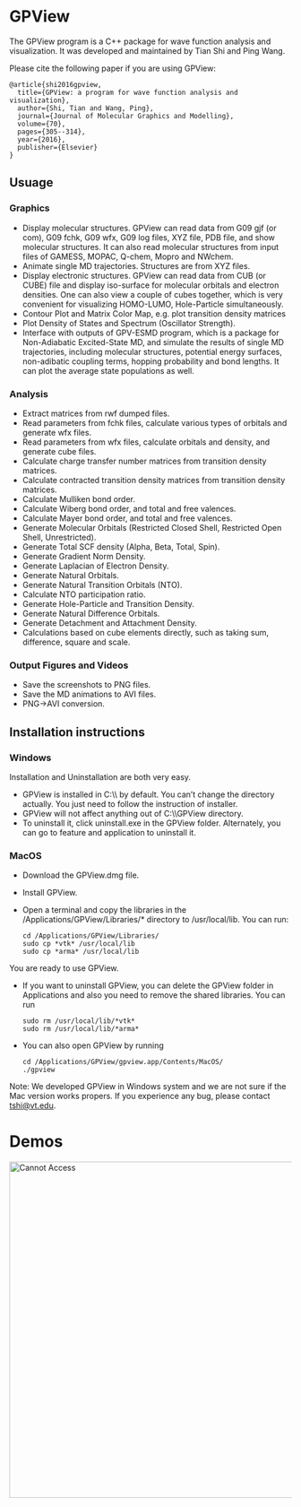 # GPView 
The GPView program is a C++ package for wave function analysis and visualization. It was developed and maintained by Tian Shi and Ping Wang.

Please cite the following paper if you are using GPView:
```
@article{shi2016gpview,
  title={GPView: a program for wave function analysis and visualization},
  author={Shi, Tian and Wang, Ping},
  journal={Journal of Molecular Graphics and Modelling},
  volume={70},
  pages={305--314},
  year={2016},
  publisher={Elsevier}
}
```

## Usuage

### Graphics
- Display molecular structures. GPView can read data from G09 gjf (or com), G09 fchk, G09 wfx, G09 log files, XYZ file, PDB file, and show molecular structures. It can also read molecular structures from input files of GAMESS, MOPAC, Q-chem, Mopro and NWchem.
- Animate single MD trajectories. Structures are from XYZ files.
- Display electronic structures. GPView can read data from CUB (or CUBE) file and display iso-surface for molecular orbitals and electron densities. One can also view a couple of cubes together, which is very convenient for visualizing HOMO-LUMO, Hole-Particle simultaneously.
- Contour Plot and Matrix Color Map, e.g. plot transition density matrices
- Plot Density of States and Spectrum (Oscillator Strength).
- Interface with outputs of GPV-ESMD program, which is a package for Non-Adiabatic Excited-State MD, and simulate the results of single MD trajectories, including molecular structures, potential energy surfaces, non-adibatic coupling terms, hopping probability and bond lengths. It can plot the average state populations as well.

### Analysis
- Extract matrices from rwf dumped files.
- Read parameters from fchk files, calculate various types of orbitals and generate wfx files.
- Read parameters from wfx files, calculate orbitals and density, and generate cube files.
- Calculate charge transfer number matrices from transition density matrices.
- Calculate contracted transition density matrices from transition density matrices.
- Calculate Mulliken bond order.
- Calculate Wiberg bond order, and total and free valences.
- Calculate Mayer bond order, and total and free valences.
- Generate Molecular Orbitals (Restricted Closed Shell, Restricted Open Shell, Unrestricted).
- Generate Total SCF density (Alpha, Beta, Total, Spin).
- Generate Gradient Norm Density.
- Generate Laplacian of Electron Density.
- Generate Natural Orbitals.
- Generate Natural Transition Orbitals (NTO).
- Calculate NTO participation ratio.
- Generate Hole-Particle and Transition Density.
- Generate Natural Difference Orbitals.
- Generate Detachment and Attachment Density.
- Calculations based on cube elements directly, such as taking sum, difference, square and scale.

### Output Figures and Videos
- Save the screenshots to PNG files.
- Save the MD animations to AVI files.
- PNG->AVI conversion.

## Installation instructions
### Windows

Installation and Uninstallation are both very easy.

- GPView is installed in C:\\\\ by default. You can’t change the directory actually. You just need to follow the instruction of installer.
- GPView will not affect anything out of C:\\\\GPView directory.
- To uninstall it, click uninstall.exe in the GPView folder. Alternately, you can go to feature and application to uninstall it.

### MacOS

- Download the GPView.dmg file.
- Install GPView.
- Open a terminal and copy the libraries in the /Applications/GPView/Libraries/* directory to /usr/local/lib. You can run:
 
    ```
    cd /Applications/GPView/Libraries/
    sudo cp *vtk* /usr/local/lib
    sudo cp *arma* /usr/local/lib
    ```

You are ready to use GPView. 

- If you want to uninstall GPView, you can delete the GPView folder in Applications and also you need to remove the shared libraries. You can run
    
    ```
    sudo rm /usr/local/lib/*vtk*
    sudo rm /usr/local/lib/*arma*
    ```
    
- You can also open GPView by running

    ```
    cd /Applications/GPView/gpview.app/Contents/MacOS/
    ./gpview
    ```

Note: We developed GPView in Windows system and we are not sure if the Mac version works propers. If you experience any bug, please contact tshi@vt.edu.

# Demos

<p align="left">
  <img src="figure/modelIndex.png" width="600" title="The Model" alt="Cannot Access">
</p>
